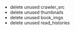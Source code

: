 
+ delete unused crawler_src
+ delete unused thumbnails
+ delete unused book_imgs
+ delete unused read_histories
